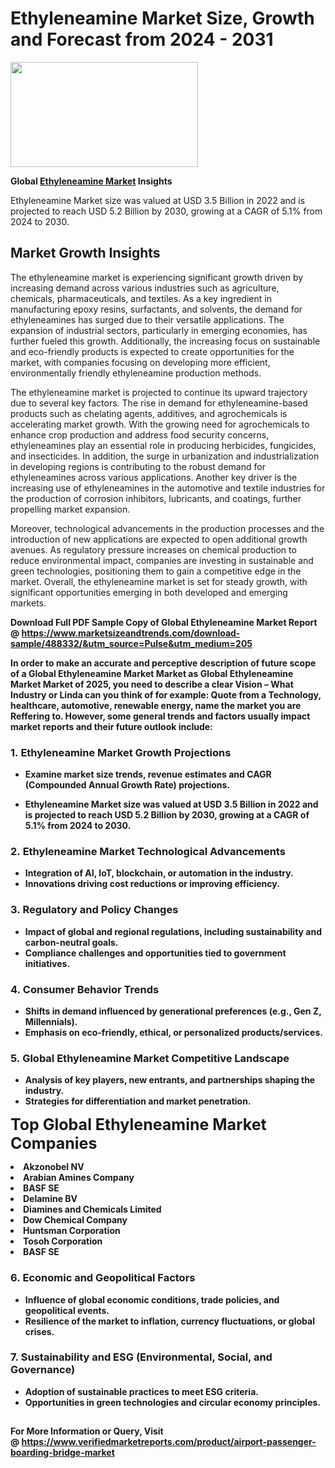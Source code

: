 <H1>Ethyleneamine Market Size, Growth and Forecast from 2024 - 2031</H1><img class="aligncenter size-medium wp-image-584254" src="https://thirdeyenews.in/wp-content/uploads/2024/09/Global-Market-Research-300x168.jpeg" alt="" width="300" height="168" /><p><strong>Global&nbsp;<a href="https://www.marketsizeandtrends.com/download-sample/488332/&amp;utm_source=Pulse&amp;utm_medium=205">Ethyleneamine Market</a> Insights</strong></p><p>Ethyleneamine Market size was valued at USD 3.5 Billion in 2022 and is projected to reach USD 5.2 Billion by 2030, growing at a CAGR of 5.1% from 2024 to 2030.</p><p><h2>Market Growth Insights</h2> <p>The ethyleneamine market is experiencing significant growth driven by increasing demand across various industries such as agriculture, chemicals, pharmaceuticals, and textiles. As a key ingredient in manufacturing epoxy resins, surfactants, and solvents, the demand for ethyleneamines has surged due to their versatile applications. The expansion of industrial sectors, particularly in emerging economies, has further fueled this growth. Additionally, the increasing focus on sustainable and eco-friendly products is expected to create opportunities for the market, with companies focusing on developing more efficient, environmentally friendly ethyleneamine production methods.</p> <p><strong></strong></p> <p>The ethyleneamine market is projected to continue its upward trajectory due to several key factors. The rise in demand for ethyleneamine-based products such as chelating agents, additives, and agrochemicals is accelerating market growth. With the growing need for agrochemicals to enhance crop production and address food security concerns, ethyleneamines play an essential role in producing herbicides, fungicides, and insecticides. In addition, the surge in urbanization and industrialization in developing regions is contributing to the robust demand for ethyleneamines across various applications. Another key driver is the increasing use of ethyleneamines in the automotive and textile industries for the production of corrosion inhibitors, lubricants, and coatings, further propelling market expansion.</p> <p>Moreover, technological advancements in the production processes and the introduction of new applications are expected to open additional growth avenues. As regulatory pressure increases on chemical production to reduce environmental impact, companies are investing in sustainable and green technologies, positioning them to gain a competitive edge in the market. Overall, the ethyleneamine market is set for steady growth, with significant opportunities emerging in both developed and emerging markets.</p> <p><strong></p><p><span class=""><strong>Download Full PDF Sample Copy of Global Ethyleneamine Market Report</strong> @ <a href="https://www.marketsizeandtrends.com/download-sample/488332/&amp;utm_source=Pulse&amp;utm_medium=205" target="_blank">https://www.marketsizeandtrends.com/download-sample/488332/&amp;utm_source=Pulse&amp;utm_medium=205</a></span></p><p>In order to make an accurate and perceptive description of future scope of a Global&nbsp;Ethyleneamine Market Market as Global&nbsp;Ethyleneamine Market Market of 2025, you need to describe a clear Vision &ndash; What Industry or Linda can you think of for example: Quote from a Technology, healthcare, automotive, renewable energy, name the market you are Reffering to. However, some general trends and factors usually impact market reports and their future outlook include:</p><h3>1.&nbsp;<strong>Ethyleneamine Market Growth Projections</strong></h3><ul><li>Examine market size trends, revenue estimates and CAGR (Compounded Annual Growth Rate) projections.</li><li><p>Ethyleneamine Market size was valued at USD 3.5 Billion in 2022 and is projected to reach USD 5.2 Billion by 2030, growing at a CAGR of 5.1% from 2024 to 2030.</p></li></ul><h3>2.&nbsp;<strong>Ethyleneamine Market Technological Advancements</strong></h3><ul><li>Integration of AI, IoT, blockchain, or automation in the industry.</li><li>Innovations driving cost reductions or improving efficiency.</li></ul><h3>3.&nbsp;<strong>Regulatory and Policy Changes</strong></h3><ul><li>Impact of global and regional regulations, including sustainability and carbon-neutral goals.</li><li>Compliance challenges and opportunities tied to government initiatives.</li></ul><h3>4.&nbsp;<strong>Consumer Behavior Trends</strong></h3><ul><li>Shifts in demand influenced by generational preferences (e.g., Gen Z, Millennials).</li><li>Emphasis on eco-friendly, ethical, or personalized products/services.</li></ul><h3>5.&nbsp;<strong>Global Ethyleneamine Market Competitive Landscape</strong></h3><ul><li>Analysis of key players, new entrants, and partnerships shaping the industry.</li><li>Strategies for differentiation and market penetration.</li></ul><p data-pm-slice="1 1 []"><span style="color: inherit; font-family: inherit; font-size: 25px;">Top Global Ethyleneamine Market Companies</span></p><div class="" data-test-id=""><p><li>Akzonobel NV</li><li> Arabian Amines Company</li><li> BASF SE</li><li> Delamine BV</li><li> Diamines and Chemicals Limited</li><li> Dow Chemical Company</li><li> Huntsman Corporation</li><li> Tosoh Corporation</li><li> BASF SE</li></p></div><h3>6.&nbsp;<strong>Economic and Geopolitical Factors</strong></h3><ul><li>Influence of global economic conditions, trade policies, and geopolitical events.</li><li>Resilience of the market to inflation, currency fluctuations, or global crises.</li></ul><h3>7.&nbsp;<strong>Sustainability and ESG (Environmental, Social, and Governance)</strong></h3><ul><li>Adoption of sustainable practices to meet ESG criteria.</li><li>Opportunities in green technologies and circular economy principles.</li></ul><h2><strong style="font-size: 14px;">For More Information or Query, Visit @&nbsp;</strong><a style="background-color: #ffffff; font-size: 14px;" href="https://www.marketsizeandtrends.com/report/ethyleneamine-market/" target="_blank">https://www.verifiedmarketreports.com/product/airport-passenger-boarding-bridge-market</a></h2>
